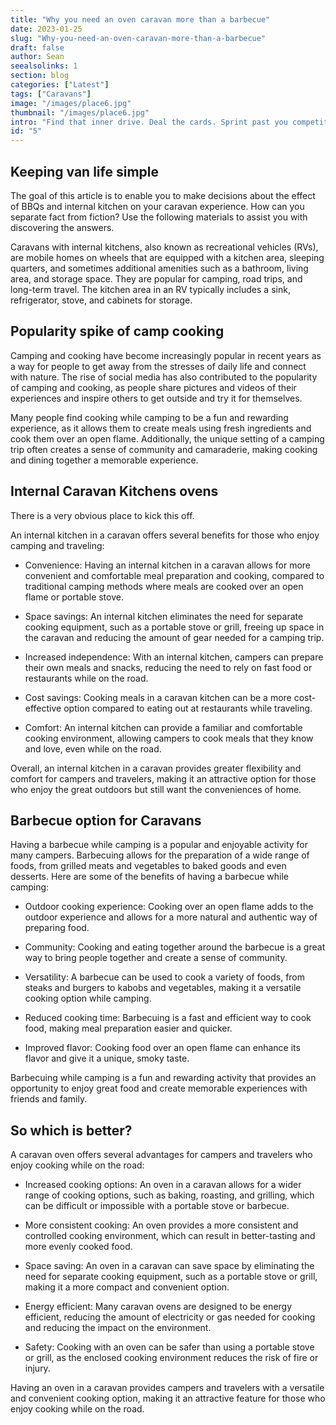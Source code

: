 ```yaml
---
title: "Why you need an oven caravan more than a barbecue"
date: 2023-01-25
slug: "Why-you-need-an-oven-caravan-more-than-a-barbecue"
draft: false
author: Sean
seealsolinks: 1
section: blog
categories: ["Latest"]
tags: ["Caravans"]
image: "/images/place6.jpg"
thumbnail: "/images/place6.jpg"
intro: "Find that inner drive. Deal the cards. Sprint past you competitors in the race for caravan cooking information. Gain enough knowledge to be a key player in internal cooking vs barbecue conversations."
id: "5"
---
```


## Keeping van life simple

The goal of this article is to enable you to make decisions about the effect of BBQs and internal kitchen on your caravan experience. How can you separate fact from fiction? Use the following materials to assist you with discovering the answers.

Caravans with internal kitchens, also known as recreational vehicles (RVs), are mobile homes on wheels that are equipped with a kitchen area, sleeping quarters, and sometimes additional amenities such as a bathroom, living area, and storage space. They are popular for camping, road trips, and long-term travel. The kitchen area in an RV typically includes a sink, refrigerator, stove, and cabinets for storage.

## Popularity spike of camp cooking

Camping and cooking have become increasingly popular in recent years as a way for people to get away from the stresses of daily life and connect with nature. The rise of social media has also contributed to the popularity of camping and cooking, as people share pictures and videos of their experiences and inspire others to get outside and try it for themselves.

Many people find cooking while camping to be a fun and rewarding experience, as it allows them to create meals using fresh ingredients and cook them over an open flame. Additionally, the unique setting of a camping trip often creates a sense of community and camaraderie, making cooking and dining together a memorable experience.

## Internal Caravan Kitchens ovens

There is a very obvious place to kick this off.

An internal kitchen in a caravan offers several benefits for those who enjoy camping and traveling:

- Convenience: Having an internal kitchen in a caravan allows for more convenient and comfortable meal preparation and cooking, compared to traditional camping methods where meals are cooked over an open flame or portable stove.

- Space savings: An internal kitchen eliminates the need for separate cooking equipment, such as a portable stove or grill, freeing up space in the caravan and reducing the amount of gear needed for a camping trip.

- Increased independence: With an internal kitchen, campers can prepare their own meals and snacks, reducing the need to rely on fast food or restaurants while on the road.

- Cost savings: Cooking meals in a caravan kitchen can be a more cost-effective option compared to eating out at restaurants while traveling.

- Comfort: An internal kitchen can provide a familiar and comfortable cooking environment, allowing campers to cook meals that they know and love, even while on the road.

Overall, an internal kitchen in a caravan provides greater flexibility and comfort for campers and travelers, making it an attractive option for those who enjoy the great outdoors but still want the conveniences of home.

## Barbecue option for Caravans

Having a barbecue while camping is a popular and enjoyable activity for many campers. Barbecuing allows for the preparation of a wide range of foods, from grilled meats and vegetables to baked goods and even desserts. Here are some of the benefits of having a barbecue while camping:

- Outdoor cooking experience: Cooking over an open flame adds to the outdoor experience and allows for a more natural and authentic way of preparing food.

- Community: Cooking and eating together around the barbecue is a great way to bring people together and create a sense of community.

- Versatility: A barbecue can be used to cook a variety of foods, from steaks and burgers to kabobs and vegetables, making it a versatile cooking option while camping.

- Reduced cooking time: Barbecuing is a fast and efficient way to cook food, making meal preparation easier and quicker.

- Improved flavor: Cooking food over an open flame can enhance its flavor and give it a unique, smoky taste.

Barbecuing while camping is a fun and rewarding activity that provides an opportunity to enjoy great food and create memorable experiences with friends and family.

## So which is better?

A caravan oven offers several advantages for campers and travelers who enjoy cooking while on the road:

- Increased cooking options: An oven in a caravan allows for a wider range of cooking options, such as baking, roasting, and grilling, which can be difficult or impossible with a portable stove or barbecue.

- More consistent cooking: An oven provides a more consistent and controlled cooking environment, which can result in better-tasting and more evenly cooked food.

- Space saving: An oven in a caravan can save space by eliminating the need for separate cooking equipment, such as a portable stove or grill, making it a more compact and convenient option.

- Energy efficient: Many caravan ovens are designed to be energy efficient, reducing the amount of electricity or gas needed for cooking and reducing the impact on the environment.

- Safety: Cooking with an oven can be safer than using a portable stove or grill, as the enclosed cooking environment reduces the risk of fire or injury.

Having an oven in a caravan provides campers and travelers with a versatile and convenient cooking option, making it an attractive feature for those who enjoy cooking while on the road.
